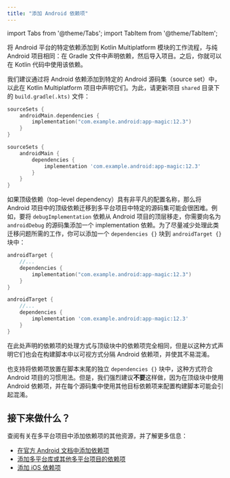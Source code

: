 ```yaml
---
title: "添加 Android 依赖项"
---
```

import Tabs from '@theme/Tabs';
import TabItem from '@theme/TabItem';

将 Android 平台的特定依赖添加到 Kotlin Multiplatform 模块的工作流程，与纯 Android 项目相同：在 Gradle 文件中声明依赖，然后导入项目。之后，你就可以在 Kotlin 代码中使用该依赖。

我们建议通过将 Android 依赖添加到特定的 Android 源码集（source set）中，以此在 Kotlin Multiplatform 项目中声明它们。为此，请更新项目 `shared` 目录下的 `build.gradle(.kts)` 文件：

<Tabs groupId="build-script">
<TabItem value="kotlin" label="Kotlin" default>

```kotlin
sourceSets {
    androidMain.dependencies {
        implementation("com.example.android:app-magic:12.3")
    }
}
```

</TabItem>
<TabItem value="groovy" label="Groovy" default>

```groovy
sourceSets {
    androidMain {
        dependencies {
            implementation 'com.example.android:app-magic:12.3'
        }
    }
}
```

</TabItem>
</Tabs>

如果顶级依赖（top-level dependency）具有非平凡的配置名称，那么将 Android 项目中的顶级依赖迁移到多平台项目中特定的源码集可能会很困难。例如，要将 `debugImplementation` 依赖从 Android 项目的顶层移走，你需要向名为 `androidDebug` 的源码集添加一个 implementation 依赖。为了尽量减少处理此类迁移问题所需的工作，你可以添加一个 `dependencies {}` 块到 `androidTarget {}` 块中：

<Tabs groupId="build-script">
<TabItem value="kotlin" label="Kotlin" default>

```kotlin
androidTarget {
    //...
    dependencies {
        implementation("com.example.android:app-magic:12.3")
    }
}
```

</TabItem>
<TabItem value="groovy" label="Groovy" default>

```groovy
androidTarget {
    //...
    dependencies {
        implementation 'com.example.android:app-magic:12.3'
    }
}
```

</TabItem>
</Tabs>

在此处声明的依赖项的处理方式与顶级块中的依赖项完全相同，但是以这种方式声明它们也会在构建脚本中以可视方式分隔 Android 依赖项，并使其不易混淆。

也支持将依赖项放置在脚本末尾的独立 `dependencies {}` 块中，这种方式符合 Android 项目的习惯用法。但是，我们强烈建议**不要**这样做，因为在顶级块中使用 Android 依赖项，并在每个源码集中使用其他目标依赖项来配置构建脚本可能会引起混淆。

## 接下来做什么？

查阅有关在多平台项目中添加依赖项的其他资源，并了解更多信息：

* [在官方 Android 文档中添加依赖项](https://developer.android.com/studio/build/dependencies)
* [添加多平台库或其他多平台项目的依赖项](multiplatform-add-dependencies)
* [添加 iOS 依赖项](multiplatform-ios-dependencies)